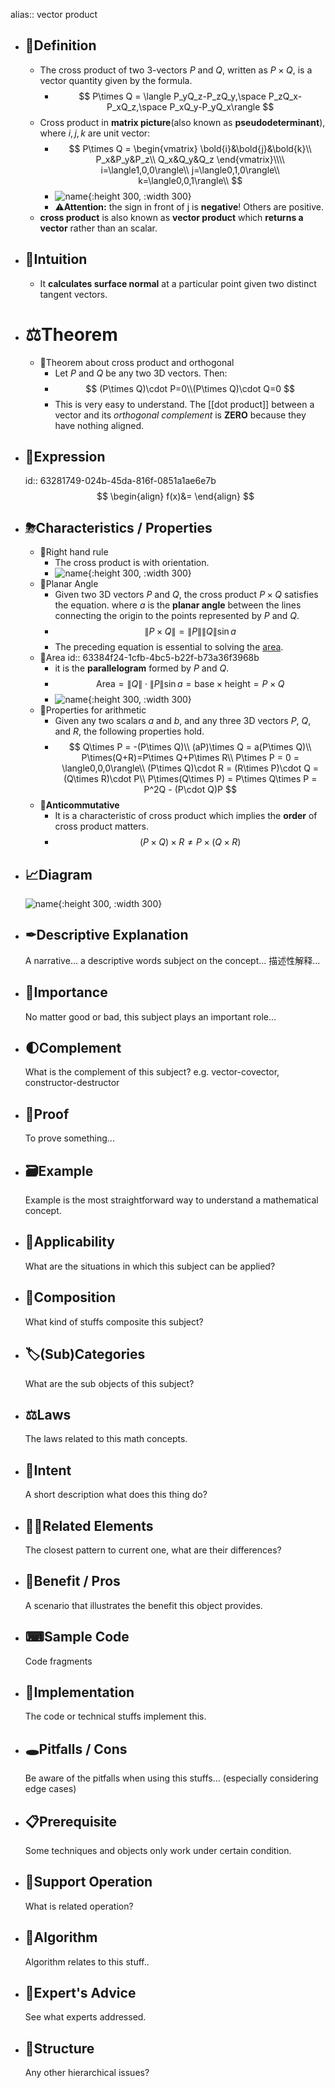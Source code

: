 alias:: vector product

- ## 📝Definition
	- The cross product of two $3$-vectors $P$ and $Q$, written as $P\times Q$, is a vector quantity given by the formula.
		- $$
		  P\times Q = \langle P_yQ_z-P_zQ_y,\space P_zQ_x-P_xQ_z,\space P_xQ_y-P_yQ_x\rangle
		  $$
	- Cross product in **matrix picture**(also known as **pseudodeterminant**), where $i,j,k$ are unit vector:
		- $$
		  P\times Q = 
		  \begin{vmatrix}
		  \bold{i}&\bold{j}&\bold{k}\\
		  P_x&P_y&P_z\\
		  Q_x&Q_y&Q_z
		  \end{vmatrix}\\\\
		  i=\langle1,0,0\rangle\\
		  j=\langle0,1,0\rangle\\
		  k=\langle0,0,1\rangle\\
		  $$
		- ![name](../assets/pseudodeterminant.jpg){:height 300, :width 300}
		- ⚠**Attention:** the sign in front of j is **negative**! Others are positive.
	- **cross product** is also known as **vector product** which **returns a vector** rather than an scalar.
- ## 🧠Intuition
	- It **calculates surface normal** at a particular point given two distinct tangent vectors.
- # ⚖Theorem
	- 📌Theorem about cross product and orthogonal
		- Let $P$ and $Q$ be any two 3D vectors. Then:
		- $$
		  (P\times Q)\cdot P=0\\(P\times Q)\cdot Q=0
		  $$
		- This is very easy to understand. The [[dot product]] between a vector and its *orthogonal complement* is **ZERO** because they have nothing aligned.
- ## 🧮Expression  
  id:: 63281749-024b-45da-816f-0851a1ae6e7b
  $$
  \begin{align}
  f(x)&=
  \end{align}
  $$
- ## ⛈Characteristics / Properties
	- 📌Right hand rule
		- The cross product is with orientation.
		- ![name](../assets/cross_product_right_hand_rule.png){:height 300, :width 300}
	- 📌Planar Angle
		- Given two 3D vectors $P$ and $Q$, the cross product $P\times Q$ satisfies the equation. where $a$ is  the **planar angle** between the lines connecting the origin to the points represented by $P$ and $Q$.
		- $$
		  \lVert P\times Q\rVert=\lVert P\rVert\lVert Q\rVert\sin{a}
		  $$
		- The preceding equation is essential to solving the [area](((63384f24-1cfb-4bc5-b22f-b73a36f3968b))).
	- 📌Area
	  id:: 63384f24-1cfb-4bc5-b22f-b73a36f3968b
		- it is the **parallelogram** formed by $P$ and $Q$.
		- $$
		  \text{Area} = \lVert Q\rVert\cdot\lVert P\rVert\sin{a}=\text{base}\times\text{height}=P\times Q
		  $$
		- ![name](../assets/area_cross_product.png){:height 300, :width 300}
	- 📌Properties for arithmetic
		- Given any two scalars $a$ and $b$, and any three 3D vectors $P$, $Q$, and $R$, the following properties hold.
		- $$
		  Q\times P = -(P\times Q)\\
		  (aP)\times Q = a(P\times Q)\\
		  P\times(Q+R)=P\times Q+P\times R\\
		  P\times P = 0 = \langle0,0,0\rangle\\
		  (P\times Q)\cdot R = (R\times P)\cdot Q = (Q\times R)\cdot P\\
		  P\times(Q\times P) = P\times Q\times P = P^2Q - (P\cdot Q)P
		  $$
	- 📌**Anticommutative**
		- It is a characteristic of cross product which implies the **order** of cross product matters.
		- $$
		  (P\times Q)\times R \neq P\times (Q\times R)
		  $$
- ## 📈Diagram  
  ![name](../assets/name.png){:height 300, :width 300}
- ## ✒Descriptive Explanation  
  A narrative... a descriptive words subject on the concept... 描述性解释…
- ## 👑Importance
  No matter good or bad, this subject plays an important role...
- ## 🌓Complement  
  What is the complement of this subject? e.g. vector-covector, constructor-destructor
- ## 📏Proof   
  To prove something...
- ## 🗃Example  
  Example is the most straightforward way to understand a mathematical concept.
- ## 🤳Applicability  
  What are the situations in which this subject can be applied?
- ## 🧪Composition  
  What kind of stuffs composite this subject?
- ## 🏷(Sub)Categories  
  What are the sub objects of this subject?
- ## ⚖Laws  
  The laws related to this math concepts.
- ## 🎯Intent  
  A short description what does this thing do?
- ## 🙋‍♂️Related Elements  
  The closest pattern to current one, what are their differences?
- ## 🚀Benefit / Pros
   A scenario that illustrates the benefit this object provides.
- ## ⌨Sample Code
   Code fragments
- ## 🔎Implementation
   The code or technical stuffs implement this.
- ## 🕳Pitfalls / Cons
  Be aware of the pitfalls when using this stuffs... (especially considering edge cases)
- ## 📋Prerequisite
  Some techniques and objects only work under certain condition.
- ## 💫Support Operation
  What is related operation?
- ## 🐍Algorithm
  Algorithm relates to this stuff..
- ## 🥼Expert's Advice
  See what experts addressed.
- ## 🧱Structure
  Any other hierarchical issues?